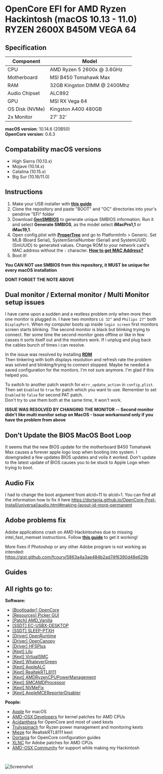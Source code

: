# OpenCore EFI for AMD Ryzen Hackintosh (macOS 10.13 - 11.0) RYZEN 2600X B450M VEGA 64

## Specification
| **Component** | **Model** |
| ------------- | --------- |
| CPU | AMD Ryzen 5 2600x @ 3.6GHz |
| Motherboard | MSI B450 Tomahawk Max| 
| RAM | 32GB Kingston DIMM @ 2400Mhz |
| Audio Chipset | ALC892 |
| GPU | MSI RX Vega 64 |
| OS Disk (NVMe) | Kingston A400 480GB |
| 2x Monitor | 27'  32' |

**macOS version**: 10.14.6 (20B50)  
**OpenCore version**: 0.6.3 

## Compatability macOS versions
 - High Sierra (10.13.x)
 - Mojave (10.14.x)
 - Catalina (10.15.x)
 - Big Sur (10.16/11.0)

## Instructions
  1. Make your USB installer with [**this guide**](https://dortania.github.io/OpenCore-Install-Guide/installer-guide/)
  2. Clone the repository and paste "BOOT" and "OC" directories into your's pendrive "EFI" folder
  3. Download [**GenSMBIOS**](https://github.com/corpnewt/GenSMBIOS) to generate unique SMBIOS information. Run it and select **Generate SMBIOS**, as the model select **iMacPro1,1** or **iMac19,1**.
  4. Open config.plist with [**ProperTree**](https://github.com/corpnewt/ProperTree) and go to PlatformInfo > Generic. Set MLB (Board Serial), SystemSerialNumber (Serial) and SystemUUID (SmUUID) to generated values. Change ROM to your network card's MAC address without the `:` character. [**How to get MAC Address?**](https://www.wikihow.com/Find-the-MAC-Address-of-Your-Computer)
  5. Boot it!  

**You CAN NOT use SMBIOS from this repository, it MUST be unique for every macOS installation**

**DONT FORGET THE NOTE ABOVE**

## Dual monitor / External monitor / Multi Monitor setup issues
I have came upon a sudden and a restless problem only when more then one monitor is plugged in. 
I have two monitors `LG 32"` and `Philips 27"` both `DisplayPort`. 
When my computer boots up inside `login screen` first monitors screen starts blinking. The second monitor is black but blinking trying to connect. 
fter some time the second monitor goes offline or like in few casses it sorts itself out and the monitors work. 
If i unplug and plug back the cables bunch of times i can resolve.

In the issue was resolved by installing [**RDM**](https://github.com/avibrazil/RDM)  
Then tinkering with both displays resolution and refresh rate the problem was solved and blinking/trying to connect stopped. Maybe he needed a saved configuration for the monitors. I'm not sure anymore. I'm glad if this helped you.

To switch to another patch search for `mtrr_update_action` in `config.plist`. Then set `Enabled` to `true` for patch which you want to use. Remember to set `Enabled` to `false` for second PAT patch.  
Don't try to use them both at the same time, it won't work.

****ISSUE WAS RESOLVED BY CHANGING THE MONITOR -- Second monitor didn't like multi monitor setup on MacOS - Issue workaround only if you have the problem from above****

## Don't Update the BIOS MacOS Boot Loop
It seems that the new BIOS update for the motherboard B450 Tomahawk Max causes a forever apple logo loop when booting into system.
I downgraded a few updates BIOS updates and voila it worked. Don't update to the latest update of BIOS causes you to be stuck to Apple Logo when trying to boot.

## Audio Fix
I had to change the boot argument from alcid=11 to alcid=1. You can find all the information how to fix it here https://dortania.github.io/OpenCore-Post-Install/universal/audio.html#making-layout-id-more-permanent

## Adobe problems fix
Adobe applications crash on AMD Hackintoshes due to missing intel_fast_memset instructions. Follow [**this guide**](https://gist.github.com/mikigal/8e1f804fcd7dbafbded2f236653be7c8) to get it working!  

More fixes if Photoshop or any other Adobe program is not working as intended:
https://gist.github.com/fcoury/5863a4a3ae484b2ad74f6390d48e629b

## Guides


## All rights go to:
**Software:**
 - [[Bootloader] OpenCore](https://github.com/acidanthera/OpenCorePkg)
 - [[Resources] Picker GUI](https://github.com/acidanthera/OcBinaryData/tree/master/Resources)
 - [[Patch] AMD_Vanilla](https://github.com/AMD-OSX/AMD_Vanilla)
 - [[SSDT] EC-USBX-DESKTOP](https://github.com/dortania/Getting-Started-With-ACPI/blob/master/extra-files/compiled/SSDT-EC-USBX-DESKTOP.aml)
 - [[SSDT] SLEEP-PTXH](./OC/ACPI/SSDT-SLEEP-PTXH.aml)
 - [[Driver] OpenRuntime](https://github.com/acidanthera/OpenCorePkg)
 - [[Driver] OpenCanopy](https://github.com/acidanthera/OpenCorePkg)
 - [[Driver] HFSPlus](https://github.com/acidanthera/OcBinaryData/blob/master/Drivers/HfsPlus.efi)
 - [[Kext] Lilu](https://github.com/acidanthera/Lilu)
 - [[Kext] VirtualSMC](https://github.com/acidanthera/VirtualSMC)
 - [[Kext] WhateverGreen](https://github.com/acidanthera/WhateverGreen)
 - [[Kext] AppleALC](https://github.com/acidanthera/AppleALC)
 - [[Kext] RealtekRTL8111](https://github.com/Mieze/RTL8111_driver_for_OS_X)
 - [[Kext] AMDRyzenCPUPowerManagement](https://github.com/trulyspinach/SMCAMDProcessor)
 - [[Kext] SMCAMDProcessor](https://github.com/trulyspinach/SMCAMDProcessor)
 - [[Kext] NVMeFix](https://github.com/acidanthera/NVMeFix)
 - [[Kext] AppleMCEReporterDisabler](https://github.com/AMD-OSX/AMD_Vanilla/blob/experimental-opencore/Extra/AppleMCEReporterDisabler.kext.zip)  

 **People:**
 - [Apple](https://apple.com) for macOS
 - [AMD-OSX Developers](https://github.com/AMD-OSX) for kernel patches for AMD CPUs
 - [Acidanthera](https://github.com/acidanthera) for OpenCore and most of used kexts
 - [Trulyspinach](https://github.com/trulyspinach) for Ryzen power management and monitoring kexts
 - [Mieze](https://github.com/Mieze) for RealtekRTL8111 kext
 - [Dortania](https://github.com/dortania) for OpenCore configuration guides
 - [XLNC](https://github.com/naveenkrdy) for Adobe patches for AMD CPUs
 - [AMD-OSX Community](https://amd-osx.com) for support while making my Hackintosh
<br>

![Screenshot](/macOS.png?raw=true)

